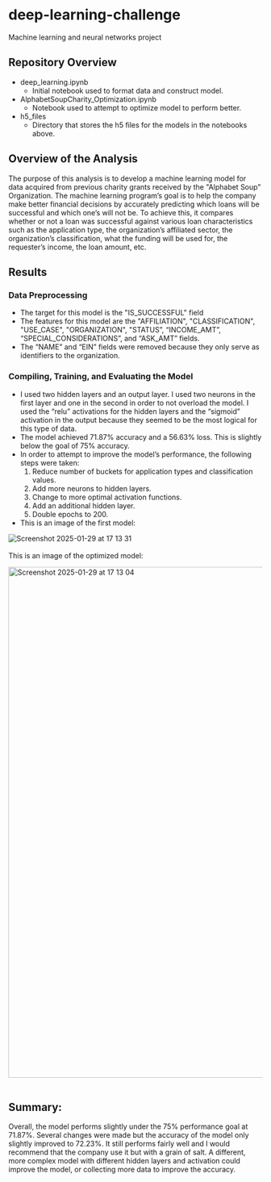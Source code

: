 # deep-learning-challenge
Machine learning and neural networks project

## Repository Overview
- deep_learning.ipynb
  - Initial notebook used to format data and construct model.
- AlphabetSoupCharity_Optimization.ipynb
  - Notebook used to attempt to optimize model to perform better.
- h5_files
  - Directory that stores the h5 files for the models in the notebooks above.

## Overview of the Analysis
The purpose of this analysis is to develop a machine learning model for data acquired from previous charity grants received by the "Alphabet Soup" Organization. The machine learning program’s goal is to help the company make better financial decisions by accurately predicting which loans will be successful and which one’s will not be. To achieve this, it compares whether or not a loan was successful against various loan characteristics such as the application type, the organization’s affiliated sector, the organization’s classification, what the funding will be used for, the requester’s income, the loan amount, etc. 

## Results
### Data Preprocessing
- The target for this model is the "IS_SUCCESSFUL" field <br>
- The features for this model are the "AFFILIATION", "CLASSIFICATION", "USE_CASE", "ORGANIZATION", "STATUS”, “INCOME_AMT”, “SPECIAL_CONSIDERATIONS”, and “ASK_AMT” fields.
- The “NAME” and “EIN” fields were removed because they only serve as identifiers to the organization.
 
### Compiling, Training, and Evaluating the Model
- I used two hidden layers and an output layer. I used two neurons in the first layer and one in the second in order to not overload the model. I used the “relu” activations for the hidden layers and the “sigmoid” activation in the output because they seemed to be the most logical for this type of data. 
- The model achieved 71.87% accuracy and a 56.63% loss. This is slightly below the goal of 75% accuracy.
- In order to attempt to improve the model’s performance, the following steps were taken:
	1. Reduce number of buckets for application types and classification values.
	2. Add more neurons to hidden layers.
	3. Change to more optimal activation functions.
	4. Add an additional hidden layer.
	5. Double epochs to 200.
- This is an image of the first model:
  
![Screenshot 2025-01-29 at 17 13 31](https://github.com/user-attachments/assets/dd37aa01-3056-4e99-90f0-529528ec8d69) <br>
<br>
This is an image of the optimized model:

<img width="1013" alt="Screenshot 2025-01-29 at 17 13 04" src="https://github.com/user-attachments/assets/218a398f-69ae-433c-8123-ce546d056b64" /> <br>
<br>

## Summary:
Overall, the model performs slightly under the 75% performance goal at 71.87%. Several changes were made but the accuracy of the model only slightly improved to 72.23%. It still performs fairly well and I would recommend that the company use it but with a grain of salt. A different, more complex model with different hidden layers and activation could improve the model, or collecting more data to improve the accuracy.
